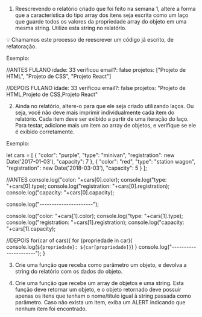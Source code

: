  1. Reescrevendo o relatório criado que foi feito na semana 1, altere a forma que a característica do tipo array dos itens seja escrita como um laço que guarde todos os valores da propriedade array do objeto em uma mesma string. Utilize esta string no relatório.

💡 Chamamos este processo de reescrever um código já escrito, de refatoração.

Exemplo:

//ANTES 
FULANO
idade: 33
verificou email?: false
projetos: ["Projeto de HTML", "Projeto de CSS", "Projeto React"] 

//DEPOIS
FULANO
idade: 33
verificou email?: false
projetos: "Projeto de HTML,Projeto de CSS,Projeto React" 

2. Ainda no relatório, altere-o para que ele seja criado utilizando laços. Ou seja, você não deve mais imprimir individualmente cada item do relatório. Cada item deve ser exibido a partir de uma iteração do laço. Para testar, adicione mais um item ao array de objetos, e verifique se ele é exibido corretamente.

Exemplo:

let cars = [
  {
    "color": "purple",
    "type": "minivan",
    "registration": new Date('2017-01-03'),
    "capacity": 7
  },
  {
    "color": "red",
    "type": "station wagon",
    "registration": new Date('2018-03-03'),
    "capacity": 5
  }
];

//ANTES 
console.log("color: "+cars[0].color);
console.log("type: "+cars[0].type);
console.log("registration: "+cars[0].registration);
console.log("capacity: "+cars[0].capacity);

console.log("----------------------");

console.log("color: "+cars[1].color);
console.log("type: "+cars[1].type);
console.log("registration: "+cars[1].registration);
console.log("capacity: "+cars[1].capacity);


//DEPOIS
for(car of cars){
    for (propriedade in car){
        console.log(`${propriedade}: ${car[propriedade]}`)
    }
console.log("----------------------");
}

3. Crie uma função que receba como parâmetro um objeto, e devolva a string do relatório com os dados do objeto.

4. Crie uma função que recebe um array de objetos e uma string. Esta função deve retornar um objeto, e o objeto retornado deve possuir apenas os itens que tenham o nome/título igual à string passada como parâmetro. Caso não exista um item, exiba um ALERT indicando que nenhum item foi encontrado.

